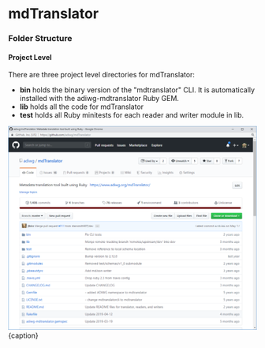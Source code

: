 # mdTranslator

### Folder Structure

#### Project Level

There are three project level directories for mdTranslator:

* __bin__ holds the binary version of the "mdtranslator" CLI.  It is automatically installed with the adiwg-mdtranslator Ruby GEM.
* __lib__ holds all the code for mdTranslator
* __test__ holds all Ruby minitests for each reader and writer module in lib.

![Project Directory](/assets/mdTranslator/dir_project.png){caption}
